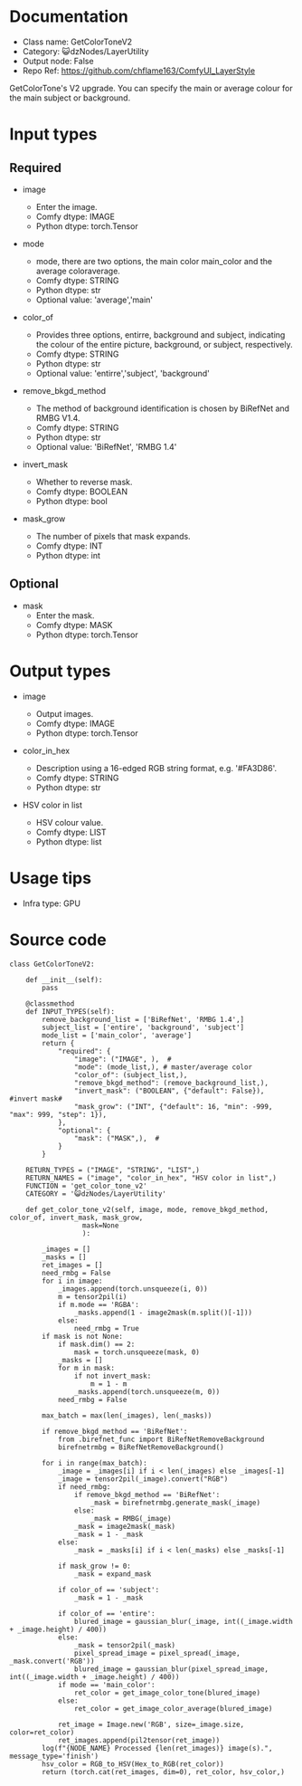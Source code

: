 # Documentation
- Class name: GetColorToneV2
- Category: 😺dzNodes/LayerUtility
- Output node: False
- Repo Ref: https://github.com/chflame163/ComfyUI_LayerStyle

GetColorTone's V2 upgrade. You can specify the main or average colour for the main subject or background.

# Input types
## Required

- image
    - Enter the image.
    - Comfy dtype: IMAGE
    - Python dtype: torch.Tensor

- mode
    - mode, there are two options, the main color main_color and the average coloraverage.
    - Comfy dtype: STRING
    - Python dtype: str
    - Optional value: 'average','main'

- color_of
    - Provides three options, entirre, background and subject, indicating the colour of the entire picture, background, or subject, respectively.
    - Comfy dtype: STRING
    - Python dtype: str
    - Optional value: 'entirre','subject', 'background'

- remove_bkgd_method
    - The method of background identification is chosen by BiRefNet and RMBG V1.4.
    - Comfy dtype: STRING
    - Python dtype: str
    - Optional value: 'BiRefNet', 'RMBG 1.4'

- invert_mask
    - Whether to reverse mask.
    - Comfy dtype: BOOLEAN
    - Python dtype: bool

- mask_grow
    - The number of pixels that mask expands.
    - Comfy dtype: INT
    - Python dtype: int

## Optional

- mask
    - Enter the mask.
    - Comfy dtype: MASK
    - Python dtype: torch.Tensor


# Output types

- image
    - Output images.
    - Comfy dtype: IMAGE
    - Python dtype: torch.Tensor

- color_in_hex
    - Description using a 16-edged RGB string format, e.g. '#FA3D86'.
    - Comfy dtype: STRING
    - Python dtype: str

- HSV color in list
    - HSV colour value.
    - Comfy dtype: LIST
    - Python dtype: list

# Usage tips
- Infra type: GPU

# Source code
```
class GetColorToneV2:

    def __init__(self):
        pass

    @classmethod
    def INPUT_TYPES(self):
        remove_background_list = ['BiRefNet', 'RMBG 1.4',]
        subject_list = ['entire', 'background', 'subject']
        mode_list = ['main_color', 'average']
        return {
            "required": {
                "image": ("IMAGE", ),  #
                "mode": (mode_list,), # master/average color
                "color_of": (subject_list,),
                "remove_bkgd_method": (remove_background_list,),
                "invert_mask": ("BOOLEAN", {"default": False}), #invert mask#
                "mask_grow": ("INT", {"default": 16, "min": -999, "max": 999, "step": 1}),
            },
            "optional": {
                "mask": ("MASK",),  #
            }
        }

    RETURN_TYPES = ("IMAGE", "STRING", "LIST",)
    RETURN_NAMES = ("image", "color_in_hex", "HSV color in list",)
    FUNCTION = 'get_color_tone_v2'
    CATEGORY = '😺dzNodes/LayerUtility'

    def get_color_tone_v2(self, image, mode, remove_bkgd_method, color_of, invert_mask, mask_grow,
                  mask=None
                  ):

        _images = []
        _masks = []
        ret_images = []
        need_rmbg = False
        for i in image:
            _images.append(torch.unsqueeze(i, 0))
            m = tensor2pil(i)
            if m.mode == 'RGBA':
                _masks.append(1 - image2mask(m.split()[-1]))
            else:
                need_rmbg = True
        if mask is not None:
            if mask.dim() == 2:
                mask = torch.unsqueeze(mask, 0)
            _masks = []
            for m in mask:
                if not invert_mask:
                    m = 1 - m
                _masks.append(torch.unsqueeze(m, 0))
            need_rmbg = False

        max_batch = max(len(_images), len(_masks))

        if remove_bkgd_method == 'BiRefNet':
            from .birefnet_func import BiRefNetRemoveBackground
            birefnetrmbg = BiRefNetRemoveBackground()

        for i in range(max_batch):
            _image = _images[i] if i < len(_images) else _images[-1]
            _image = tensor2pil(_image).convert("RGB")
            if need_rmbg:
                if remove_bkgd_method == 'BiRefNet':
                    _mask = birefnetrmbg.generate_mask(_image)
                else:
                    _mask = RMBG(_image)
                _mask = image2mask(_mask)
                _mask = 1 - _mask
            else:
                _mask = _masks[i] if i < len(_masks) else _masks[-1]

            if mask_grow != 0:
                _mask = expand_mask

            if color_of == 'subject':
                _mask = 1 - _mask

            if color_of == 'entire':
                blured_image = gaussian_blur(_image, int((_image.width + _image.height) / 400))
            else:
                _mask = tensor2pil(_mask)
                pixel_spread_image = pixel_spread(_image, _mask.convert('RGB'))
                blured_image = gaussian_blur(pixel_spread_image, int((_image.width + _image.height) / 400))
            if mode == 'main_color':
                ret_color = get_image_color_tone(blured_image)
            else:
                ret_color = get_image_color_average(blured_image)

            ret_image = Image.new('RGB', size=_image.size, color=ret_color)
            ret_images.append(pil2tensor(ret_image))
        log(f"{NODE_NAME} Processed {len(ret_images)} image(s).", message_type='finish')
        hsv_color = RGB_to_HSV(Hex_to_RGB(ret_color))
        return (torch.cat(ret_images, dim=0), ret_color, hsv_color,)
```